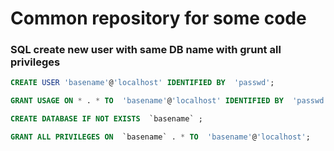 Common repository for some code
===============================

### SQL create new user with same DB name with grunt all privileges
```sql
CREATE USER 'basename'@'localhost' IDENTIFIED BY  'passwd';

GRANT USAGE ON * . * TO  'basename'@'localhost' IDENTIFIED BY  'passwd' WITH MAX_QUERIES_PER_HOUR 0 MAX_CONNECTIONS_PER_HOUR 0 MAX_UPDATES_PER_HOUR 0 MAX_USER_CONNECTIONS 0 ;

CREATE DATABASE IF NOT EXISTS  `basename` ;

GRANT ALL PRIVILEGES ON  `basename` . * TO  'basename'@'localhost';
```
